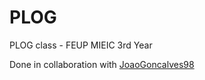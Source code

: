 # PLOG
PLOG class - FEUP MIEIC 3rd Year

Done in collaboration with [JoaoGoncalves98](https://github.com/JoaoGoncalves98)
